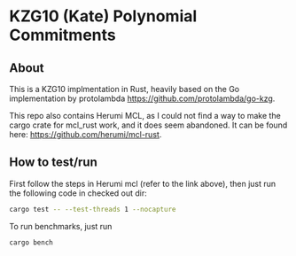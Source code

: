 # KZG10 (Kate) Polynomial Commitments

## About

This is a KZG10 implmentation in Rust, heavily based on the Go implementation by protolambda https://github.com/protolambda/go-kzg.

This repo also contains Herumi MCL, as I could not find a way to make the cargo crate for mcl_rust work, and it does seem abandoned. It can be found here: https://github.com/herumi/mcl-rust.

## How to test/run

First follow the steps in Herumi mcl (refer to the link above), then just run the following code in checked out dir:

```bash
cargo test -- --test-threads 1 --nocapture
```

To run benchmarks, just run

```bash
cargo bench
```
